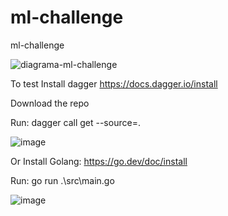 # ml-challenge
ml-challenge

![diagrama-ml-challenge](https://github.com/user-attachments/assets/d9c72e6a-00e0-424b-a806-e269c19a71fe)

To test
Install dagger
https://docs.dagger.io/install

Download the repo

Run:
dagger call get --source=.

![image](https://github.com/user-attachments/assets/26b4bd32-8597-4706-9737-6ae192b97434)

Or
Install Golang:
https://go.dev/doc/install

Run:
go run .\src\main.go

![image](https://github.com/user-attachments/assets/37e3351e-68e1-44c3-a61a-edf551ffbf3d)





